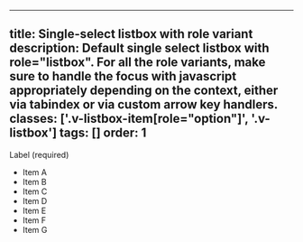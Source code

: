 <!--
 *              Copyright (c) 2025 Visa, Inc.
 *
 * Licensed under the Apache License, Version 2.0 (the "License");
 * you may not use this file except in compliance with the License.
 * You may obtain a copy of the License at
 *
 *         http://www.apache.org/licenses/LICENSE-2.0
 *
 * Unless required by applicable law or agreed to in writing, software
 * distributed under the License is distributed on an "AS IS" BASIS,
 * WITHOUT WARRANTIES OR CONDITIONS OF ANY KIND, either express or implied.
 * See the License for the specific language governing permissions and
 * limitations under the License.
 *
 -->
---
title: Single-select listbox with role variant 
description: Default single select listbox with role="listbox". For all the role variants, make sure to handle the focus with javascript appropriately depending on the context, either via tabindex or via custom arrow key handlers. 
classes: ['.v-listbox-item[role="option"]', '.v-listbox']
tags: []
order: 1
---

<label class="v-label" for="single-select-listbox" id="single-select-listbox-label">
  Label (required)
</label>
<div class="v-listbox-container">
  <ul aria-labelledby="single-select-listbox-label" class="v-listbox v-listbox-scroll" id="single-select-listbox" role="listbox" tabindex="0">
    <li aria-selected="false" class="v-listbox-item" role="option">
      <span class="v-radio v-flex-shrink-0">
      </span>
      Item A
    </li>
    <li aria-selected="false" class="v-listbox-item" role="option">
      <span class="v-radio v-flex-shrink-0">
      </span>
      Item B
    </li>
    <li aria-selected="false" class="v-listbox-item" role="option">
      <span class="v-radio v-flex-shrink-0">
      </span>
      Item C
    </li>
    <li aria-selected="false" class="v-listbox-item" role="option">
      <span class="v-radio v-flex-shrink-0">
      </span>
      Item D
    </li>
    <li aria-selected="false" class="v-listbox-item" role="option">
      <span class="v-radio v-flex-shrink-0">
      </span>
      Item E
    </li>
    <li aria-selected="false" class="v-listbox-item" role="option">
      <span class="v-radio v-flex-shrink-0">
      </span>
      Item F
    </li>
    <li aria-selected="false" class="v-listbox-item" role="option">
      <span class="v-radio v-flex-shrink-0">
      </span>
      Item G
    </li>
  </ul>
</div>
